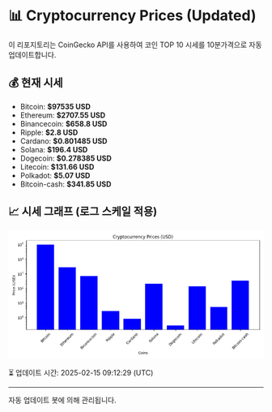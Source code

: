 
# 📊 Cryptocurrency Prices (Updated)

이 리포지토리는 CoinGecko API를 사용하여 코인 TOP 10 시세를 10분가격으로 자동 업데이트합니다.

## 💰 현재 시세
- Bitcoin: **$97535 USD**
- Ethereum: **$2707.55 USD**
- Binancecoin: **$658.8 USD**
- Ripple: **$2.8 USD**
- Cardano: **$0.801485 USD**
- Solana: **$196.4 USD**
- Dogecoin: **$0.278385 USD**
- Litecoin: **$131.66 USD**
- Polkadot: **$5.07 USD**
- Bitcoin-cash: **$341.85 USD**

## 📈 시세 그래프 (로그 스케일 적용)
![Crypto Prices](crypto_prices.png)

⏳ 업데이트 시간: 2025-02-15 09:12:29 (UTC)

---
자동 업데이트 봇에 의해 관리됩니다.
